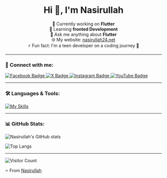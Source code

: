 <h1 align="center">Hi 👋, I'm Nasirullah</h1>

<p align="center">
🔭 Currently working on <strong>Flutter</strong> <br>
🌱 Learning <strong>fronted Development</strong> <br>
💬 Ask me anything about <strong>Flutter</strong> <br>
🌐 My website: <a href="https://nasirullah24.net">nasirullah24.net</a> <br>
⚡ Fun fact: I'm a teen developer on a coding journey 🚀
</p>

---

### 🔗 Connect with me:

<div id="badges">
  <a href="https://www.facebook.com/nasirbangash.nasirbangash.75/">
    <img src="https://img.shields.io/badge/Facebook-blue?style=for-the-badge&logo=facebook&logoColor=white" alt="Facebook Badge"/>
  </a>
  
  <a href="https://x.com/KhanzBangash">
    <img src="https://img.shields.io/badge/X-1DA1F2?style=for-the-badge&logo=x&logoColor=white" alt="X Badge"/>
  </a>
  
  <a href="https://www.instagram.com/nasir_tevar/">
    <img src="https://img.shields.io/badge/Instagram-purple?style=for-the-badge&logo=instagram&logoColor=white" alt="Instagram Badge"/>
  </a>
  
  <a href="https://www.youtube.com/@Khanz472">
    <img src="https://img.shields.io/badge/YouTube-red?style=for-the-badge&logo=youtube&logoColor=white" alt="YouTube Badge"/>
  </a>
</div>

---

### 🛠️ Languages & Tools:

[![My Skills](https://skillicons.dev/icons?i=flutter,dart,firebase,github,git,postman,figma,xd&perline=5)](https://skillicons.dev)

---

### 📊 GitHub Stats:

![Nasirullah's GitHub stats](https://github-readme-stats.vercel.app/api?username=Nasirullah2433&show_icons=true&theme=dark)

![Top Langs](https://github-readme-stats.vercel.app/api/top-langs/?username=Nasirullah2433&theme=dark)

---

![Visitor Count](https://komarev.com/ghpvc/?username=Nasirullah2433&style=flat-square&color=blue)

⭐️ From [Nasirullah](https://github.com/Nasirullah2433)
